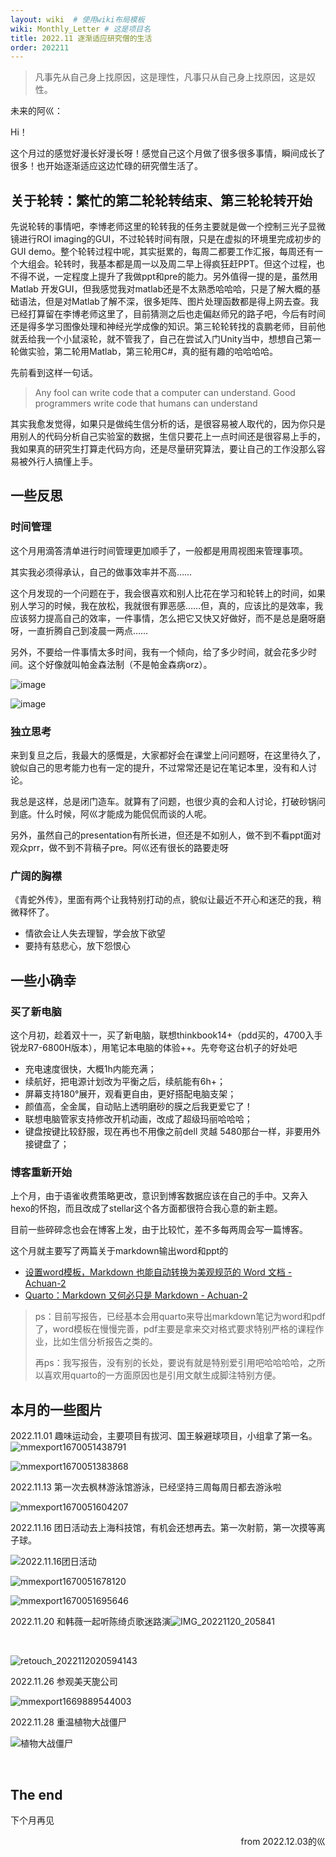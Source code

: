 ```yaml
---
layout: wiki  # 使用wiki布局模板
wiki: Monthly_Letter # 这是项目名
title: 2022.11 逐渐适应研究僧的生活
order: 202211
---
```


> 凡事先从自己身上找原因，这是理性，凡事只从自己身上找原因，这是奴性。

未来的阿巛：

Hi！

这个月过的感觉好漫长好漫长呀！感觉自己这个月做了很多很多事情，瞬间成长了很多！也开始逐渐适应这边忙碌的研究僧生活了。

## 关于轮转：繁忙的第二轮轮转结束、第三轮轮转开始

先说轮转的事情吧，李博老师这里的轮转我的任务主要就是做一个控制三光子显微镜进行ROI imaging的GUI，不过轮转时间有限，只是在虚拟的环境里完成初步的GUI demo。整个轮转过程中呢，其实挺累的，每周二都要工作汇报，每周还有一个大组会。轮转时，我基本都是周一以及周二早上得疯狂赶PPT。但这个过程，也不得不说，一定程度上提升了我做ppt和pre的能力。另外值得一提的是，虽然用Matlab 开发GUI，但我感觉我对matlab还是不太熟悉哈哈哈，只是了解大概的基础语法，但是对Matlab了解不深，很多矩阵、图片处理函数都是得上网去查。我已经打算留在李博老师这里了，目前猜测之后也走偏赵师兄的路子吧，今后有时间还是得多学习图像处理和神经光学成像的知识。第三轮轮转找的袁鹏老师，目前他就丢给我一个小鼠滚轮，就不管我了，自己在尝试入门Unity当中，想想自己第一轮做实验，第二轮用Matlab，第三轮用C\#，真的挺有趣的哈哈哈哈。

先前看到这样一句话。

> Any fool can write code that a computer can understand. Good programmers write code that humans can understand

其实我愈发觉得，如果只是做纯生信分析的话，是很容易被人取代的，因为你只是用别人的代码分析自己实验室的数据，生信只要花上一点时间还是很容易上手的，我如果真的研究生打算走代码方向，还是尽量研究算法，要让自己的工作没那么容易被外行人搞懂上手。

## 一些反思

### 时间管理

这个月用滴答清单进行时间管理更加顺手了，一般都是用周视图来管理事项。

其实我必须得承认，自己的做事效率并不高……

这个月发现的一个问题在于，我会很喜欢和别人比花在学习和轮转上的时间，如果别人学习的时候，我在放松，我就很有罪恶感……但，真的，应该比的是效率，我应该努力提高自己的效率，一件事情，怎么把它又快又好做好，而不是总是磨呀磨呀，一直折腾自己到凌晨一两点……

另外，不要给一件事情太多时间，我有一个倾向，给了多少时间，就会花多少时间。这个好像就叫帕金森法制（不是帕金森病orz）。

​![image](assets/202211/image-20221203145536-jn21kql.png)

​![image](assets/202211/image-20221203145701-3xnsrvm.png)​

### 独立思考

来到复旦之后，我最大的感慨是，大家都好会在课堂上问问题呀，在这里待久了，貌似自己的思考能力也有一定的提升，不过常常还是记在笔记本里，没有和人讨论。

我总是这样，总是闭门造车。就算有了问题，也很少真的会和人讨论，打破砂锅问到底。什么时候，阿巛才能成为能侃侃而谈的人呢。

另外，虽然自己的presentation有所长进，但还是不如别人，做不到不看ppt面对观众prr，做不到不背稿子pre。阿巛还有很长的路要走呀

### 广阔的胸襟

《青蛇外传》，里面有两个让我特别打动的点，貌似让最近不开心和迷茫的我，稍微释怀了。

* 情欲会让人失去理智，学会放下欲望
* 要持有慈悲心，放下怨恨心

## 一些小确幸

### 买了新电脑

这个月初，趁着双十一，买了新电脑，联想thinkbook14+（pdd买的，4700入手锐龙R7-6800H版本），用笔记本电脑的体验++。先夸夸这台机子的好处吧

* 充电速度很快，大概1h内能充满；
* 续航好，把电源计划改为平衡之后，续航能有6h+；
* 屏幕支持180°展开，观看更自由，更好搭配电脑支架；
* 颜值高，全金属，自动贴上透明磨砂的膜之后我更爱它了！
* 联想电脑管家支持修改开机动画，改成了超级玛丽哈哈哈；
* 键盘按键比较舒服，现在再也不用像之前dell 灵越 5480那台一样，非要用外接键盘了；

### 博客重新开始

上个月，由于语雀收费策略更改，意识到博客数据应该在自己的手中。又奔入hexo的怀抱，而且改成了stellar这个各方面都很符合我心意的新主题。

目前一些碎碎念也会在博客上发，由于比较忙，差不多每两周会写一篇博客。

这个月就主要写了两篇关于markdown输出word和ppt的

* [设置word模板，Markdown 也能自动转换为美观规范的 Word 文档 - Achuan-2](https://www.achuan-2.top/posts/bc4b56d9.html)
* [Quarto：Markdown 又何必只是 Markdown - Achuan-2](https://www.achuan-2.top/posts/50f47788.html)

> ps：目前写报告，已经基本会用quarto来导出markdown笔记为word和pdf了，word模板在慢慢完善，pdf主要是拿来交对格式要求特别严格的课程作业，比如生信分析报告之类的。
>
> 再ps：我写报告，没有别的长处，要说有就是特别爱引用吧哈哈哈哈，之所以喜欢用quarto的一方面原因也是引用文献生成脚注特别方便。

## 本月的一些图片

2022.11.01 趣味运动会，主要项目有拔河、国王躲避球项目，小组拿了第一名。  
​![mmexport1670051438791](assets/202211/mmexport1670051438791-20221203151154-aa4tz5b.jpg)​

​![mmexport1670051383868](assets/202211/mmexport1670051383868-20221203151149-1i97xwy.jpg)​

2022.11.13 第一次去枫林游泳馆游泳，已经坚持三周每周日都去游泳啦

​![mmexport1670051604207](assets/202211/mmexport1670051604207-20221203151609-3fotlp7.jpg)​

2022.11.16 团日活动去上海科技馆，有机会还想再去。第一次射箭，第一次摸等离子球。

​![2022.11.16团日活动](assets/202211/2022.11.16团日活动-20221203151711-xx9jjzt.jpg)​

​![mmexport1670051678120](assets/202211/mmexport1670051678120-20221203151740-ul6kfpq.jpg)

​![mmexport1670051695646](assets/202211/mmexport1670051695646-20221203151740-3skjsp4.jpg)​

2022.11.20 和韩薇一起听陈绮贞歌迷路演![IMG_20221120_205841](assets/202211/IMG_20221120_205841-20221203152004-18b58h0.jpg)​

‍

​![retouch_2022112020594143](assets/202211/retouch_2022112020594143-20221203151948-8i0dhhm.jpg)​

2022.11.26 参观美天旎公司


​![mmexport1669889544003](assets/202211/mmexport1669889544003-20221203152030-xgxvx97.jpg)​
​

2022.11.28 重温植物大战僵尸

​![植物大战僵尸](assets/202211/植物大战僵尸-20221203152233-x8cfz0m.jpg)​

‍

## The end

下个月再见


<p align="right">from 2022.12.03的巛</p>
